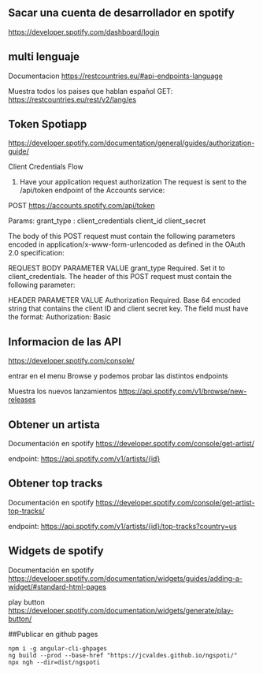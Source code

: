 ## Sacar una cuenta de desarrollador en spotify

https://developer.spotify.com/dashboard/login


## multi lenguaje
Documentacion
https://restcountries.eu/#api-endpoints-language

Muestra todos los paises que hablan español
GET: https://restcountries.eu/rest/v2/lang/es

## Token Spotiapp
https://developer.spotify.com/documentation/general/guides/authorization-guide/

Client Credentials Flow

1. Have your application request authorization
The request is sent to the /api/token endpoint of the Accounts service:

POST https://accounts.spotify.com/api/token

Params:
grant_type : client_credentials
client_id
client_secret


The body of this POST request must contain the following parameters encoded in application/x-www-form-urlencoded as defined in the OAuth 2.0 specification:

REQUEST BODY PARAMETER	VALUE
grant_type	Required.
Set it to client_credentials.
The header of this POST request must contain the following parameter:

HEADER PARAMETER	VALUE
Authorization	Required.
Base 64 encoded string that contains the client ID and client secret key. The field must have the format: Authorization: Basic <base64 encoded client_id:client_secret>


## Informacion de las API

https://developer.spotify.com/console/ 

entrar en el menu Browse y podemos probar las distintos endpoints

Muestra los nuevos lanzamientos
https://api.spotify.com/v1/browse/new-releases

## Obtener un artista
Documentación en spotify
https://developer.spotify.com/console/get-artist/

endpoint:
https://api.spotify.com/v1/artists/{id}


## Obtener top tracks
Documentación en spotify
https://developer.spotify.com/console/get-artist-top-tracks/

endpoint:
https://api.spotify.com/v1/artists/{id}/top-tracks?country=us


## Widgets de spotify
Documentación en spotify
https://developer.spotify.com/documentation/widgets/guides/adding-a-widget/#standard-html-pages

play button
https://developer.spotify.com/documentation/widgets/generate/play-button/

##Publicar en github pages
```
npm i -g angular-cli-ghpages
ng build --prod --base-href "https://jcvaldes.github.io/ngspoti/"
npx ngh --dir=dist/ngspoti
```
